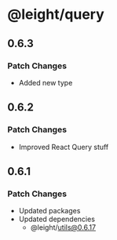 # @leight/query

## 0.6.3

### Patch Changes

- Added new type

## 0.6.2

### Patch Changes

- Improved React Query stuff

## 0.6.1

### Patch Changes

- Updated packages
- Updated dependencies
    - @leight/utils@0.6.17
